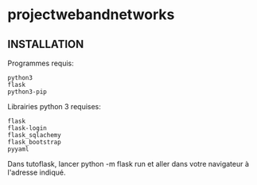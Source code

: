 # projectwebandnetworks

## INSTALLATION

Programmes requis:
```
python3
flask 
python3-pip
```


Librairies python 3 requises:
```
flask
flask-login
flask_sqlachemy
flask_bootstrap
pyyaml
```

Dans tutoflask, lancer python -m flask run et aller dans votre navigateur à l'adresse indiqué.
